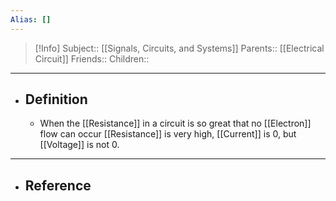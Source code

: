 ```yaml
---
Alias: []
---
```

> [!Info]
> Subject:: [[Signals, Circuits, and Systems]]
> Parents:: [[Electrical Circuit]]
> Friends:: 
> Children:: 
---
- ## Definition
	- When the [[Resistance]] in a circuit is so great that no [[Electron]] flow can occur [[Resistance]] is very high, [[Current]] is $0$, but [[Voltage]] is not $0$.
---
- ## Reference